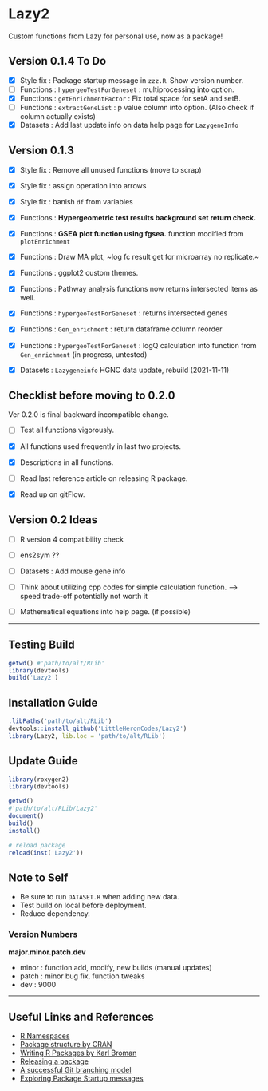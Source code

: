 # Lazy2

Custom functions from Lazy for personal use, now as a package!


## Version 0.1.4 To Do

- [x] Style fix : Package startup message in `zzz.R`. Show version number.
- [ ] Functions : `hypergeoTestForGeneset` : multiprocessing into option.
- [x] Functions : `getEnrichmentFactor` : Fix total space for setA and setB.
- [ ] Functions : `extractGeneList` : p value column into option. (Also check if column actually exists)
- [x] Datasets  : Add last update info on data help page for `LazygeneInfo`

## Version 0.1.3

- [x] Style fix : Remove all unused functions (move to scrap)
- [x] Style fix : assign operation into arrows
- [x] Style fix : banish `df` from variables
- [x] Functions : **Hypergeometric test results background set return check.**
- [x] Functions : **GSEA plot function using fgsea.** function modified from `plotEnrichment`
- [x] Functions : Draw MA plot, ~log fc result get for microarray no replicate.~
- [x] Functions : ggplot2 custom themes.
- [x] Functions : Pathway analysis functions now returns intersected items as well.
- [x] Functions : `hypergeoTestForGeneset` : returns intersected genes
- [x] Functions : `Gen_enrichment` : return dataframe column reorder
- [x] Functions : `hypergeoTestForGeneset` : logQ calculation into function from `Gen_enrichment` (in progress, untested)
- [x] Datasets  : `Lazygeneinfo` HGNC data update, rebuild (2021-11-11)


## Checklist before moving to 0.2.0

Ver 0.2.0 is final backward incompatible change.

- [ ] Test all functions vigorously.
- [x] All functions used frequently in last two projects.
- [x] Descriptions in all functions.
- [ ] Read last reference article on releasing R package.
- [x] Read up on gitFlow. 


## Version 0.2 Ideas

- [ ] R version 4 compatibility check
- [ ] ens2sym ??
- [ ] Datasets  : Add mouse gene info
- [ ] Think about utilizing cpp codes for simple calculation function. --> speed trade-off potentially not worth it
- [ ] Mathematical equations into help page. (if possible)


---

## Testing Build

```r
getwd()	#'path/to/alt/RLib'
library(devtools)
build('Lazy2')
```

## Installation Guide

```r
.libPaths('path/to/alt/RLib')
devtools::install_github('LittleHeronCodes/Lazy2')
library(Lazy2, lib.loc = 'path/to/alt/RLib')
```

## Update Guide

```r
library(roxygen2)
library(devtools)

getwd()
#'path/to/alt/RLib/Lazy2'
document()
build()
install()

# reload package
reload(inst('Lazy2'))
```

## Note to Self

* Be sure to run `DATASET.R` when adding new data.
* Test build on local before deployment.
* Reduce dependency.

### Version Numbers

**major.minor.patch.dev**

- minor : function add, modify, new builds (manual updates)
- patch : minor bug fix, function tweaks
- dev : 9000 


---

## Useful Links and References

* [R Namespaces](http://r-pkgs.had.co.nz/namespace.html)
* [Package structure by CRAN](https://cran.r-project.org/doc/manuals/r-release/R-exts.html#Package-structure)
* [Writing R Packages by Karl Broman](https://kbroman.org/Tools4RR/assets/lectures/08_rpack_withnotes.pdf)
* [Releasing a package](https://r-pkgs.org/release.html)
* [A successful Git branching model](https://nvie.com/posts/a-successful-git-branching-model/)
* [Exploring Package Startup messages](https://www.rostrum.blog/2021/08/27/zzz/)
